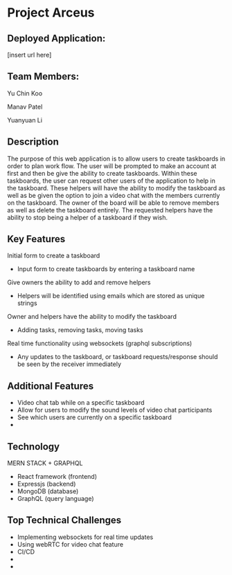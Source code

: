 # Project Arceus #

## Deployed Application:
[insert url here]

## Team Members:
Yu Chin Koo

Manav Patel

Yuanyuan Li

## Description
The purpose of this web application is to allow users to create taskboards in order to plan work flow. The user will be prompted to make an account at first and then be give the ability to create taskboards. Within these taskboards, the user can request other users of the application to help in the taskboard. These helpers will have the ability to modify the taskboard as well as be given the option to join a video chat with the members currently on the taskboard. The owner of the board will be able to remove members as well as delete the taskboard entirely. The requested helpers have the ability to stop being a helper of a taskboard if they wish.

## Key Features
Initial form to create a taskboard
- Input form to create taskboards by entering a taskboard name

Give owners the ability to add and remove helpers 
- Helpers will be identified using emails which are stored as unique strings

Owner and helpers have the ability to modify the taskboard
- Adding tasks, removing tasks, moving tasks
  
Real time functionality using websockets (graphql subscriptions)
- Any updates to the taskboard, or taskboard requests/response should be seen by the receiver immediately

## Additional Features
- Video chat tab while on a specific taskboard
- Allow for users to modify the sound levels of video chat participants
- See which users are currently on a specific taskboard
- 

## Technology
MERN STACK + GRAPHQL
- React framework (frontend)
- Expressjs (backend)
- MongoDB (database) 
- GraphQL (query language)

## Top Technical Challenges
- Implementing websockets for real time updates
- Using webRTC for video chat feature
- CI/CD
- 
- 
